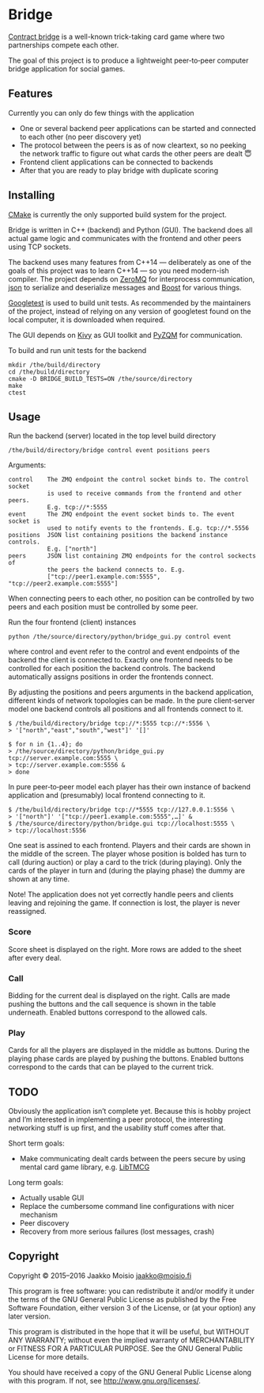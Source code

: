 # Bridge

[Contract bridge](https://en.wikipedia.org/wiki/Contract_bridge) is a
well-known trick-taking card game where two partnerships compete each other.

The goal of this project is to produce a lightweight peer‐to‐peer computer
bridge application for social games.

## Features

Currently you can only do few things with the application

- One or several backend peer applications can be started and connected to
  each other (no peer discovery yet)
- The protocol between the peers is as of now cleartext, so no peeking the
  network traffic to figure out what cards the other peers are dealt :innocent:
- Frontend client applications can be connected to backends
- After that you are ready to play bridge with duplicate scoring

## Installing

[CMake](https://cmake.org/) is currently the only supported build system for
the project.

Bridge is written in C++ (backend) and Python (GUI). The backend does all
actual game logic and communicates with the frontend and other peers using TCP
sockets.

The backend uses many features from C++14 — deliberately as one of the goals
of this project was to learn C++14 — so you need modern-ish compiler. The
project depends on [ZeroMQ](http://zeromq.org/) for interprocess
communication, [json](https://github.com/nlohmann/json) to serialize and
deserialize messages and [Boost](http://www.boost.org/) for various things.

[Googletest](https://github.com/google/googletest) is used to build unit
tests. As recommended by the maintainers of the project, instead of relying on
any version of googletest found on the local computer, it is downloaded when
required.

The GUI depends on [Kivy](https://kivy.org/) as GUI toolkit and
[PyZQM](https://github.com/zeromq/pyzmq) for communication.

To build and run unit tests for the backend

    mkdir /the/build/directory
    cd /the/build/directory
    cmake -D BRIDGE_BUILD_TESTS=ON /the/source/directory
    make
    ctest

## Usage

Run the backend (server) located in the top level build directory

    /the/build/directory/bridge control event positions peers

Arguments:

    control    The ZMQ endpoint the control socket binds to. The control socket
               is used to receive commands from the frontend and other peers.
               E.g. tcp://*:5555
    event      The ZMQ endpoint the event socket binds to. The event socket is
               used to notify events to the frontends. E.g. tcp://*.5556
    positions  JSON list containing positions the backend instance controls.
               E.g. ["north"]
    peers      JSON list containing ZMQ endpoints for the control sockects of
               the peers the backend connects to. E.g.
               ["tcp://peer1.example.com:5555", "tcp://peer2.example.com:5555"]

When connecting peers to each other, no position can be controlled by two
peers and each position must be controlled by some peer.

Run the four frontend (client) instances

    python /the/source/directory/python/bridge_gui.py control event

where control and event refer to the control and event endpoints of the
backend the client is connected to. Exactly one frontend needs to be
controlled for each position the backend controls. The backend automatically
assigns positions in order the frontends connect.

By adjusting the positions and peers arguments in the backend application,
different kinds of network topologies can be made. In the pure client‐server
model one backend controls all positions and all frontends connect to it.

    $ /the/build/directory/bridge tcp://*:5555 tcp://*:5556 \
    > '["north","east","south","west"]' '[]'
    
    $ for n in {1..4}; do
    > /the/source/directory/python/bridge_gui.py tcp://server.example.com:5555 \
    > tcp://server.example.com:5556 &
    > done

In pure peer‐to‐peer model each player has their own instance of backend
application and (presumably) local frontend connecting to it.

    $ /the/build/directory/bridge tcp://*5555 tcp://127.0.0.1:5556 \
    > '["north"]' '["tcp://peer1.example.com:5555",…]' &
    $ /the/source/directory/python/bridge.gui tcp://localhost:5555 \
    > tcp://localhost:5556

One seat is assined to each frontend. Players and their cards are shown in the
middle of the screen. The player whose position is bolded has turn to call
(during auction) or play a card to the trick (during playing). Only the cards
of the player in turn and (during the playing phase) the dummy are shown at
any time.

Note! The application does not yet correctly handle peers and clients leaving
and rejoining the game. If connection is lost, the player is never reassigned.

### Score

Score sheet is displayed on the right. More rows are added to the sheet after
every deal.

### Call

Bidding for the current deal is displayed on the right. Calls are made pushing
the buttons and the call sequence is shown in the table underneath. Enabled
buttons correspond to the allowed cals.

### Play

Cards for all the players are displayed in the middle as buttons. During the
playing phase cards are played by pushing the buttons. Enabled buttons
correspond to the cards that can be played to the current trick.

## TODO

Obviously the application isn’t complete yet. Because this is hobby project
and I’m interested in implementing a peer protocol, the interesting networking
stuff is up first, and the usability stuff comes after that.

Short term goals:

- Make communicating dealt cards between the peers secure by using mental card
  game library, e.g. [LibTMCG](http://www.nongnu.org/libtmcg/)

Long term goals:

- Actually usable GUI
- Replace the cumbersome command line configurations with nicer mechanism
- Peer discovery
- Recovery from more serious failures (lost messages, crash)

## Copyright

Copyright © 2015–2016 Jaakko Moisio <jaakko@moisio.fi>

This program is free software: you can redistribute it and/or modify it under
the terms of the GNU General Public License as published by the Free Software
Foundation, either version 3 of the License, or (at your option) any later
version.

This program is distributed in the hope that it will be useful, but WITHOUT
ANY WARRANTY; without even the implied warranty of MERCHANTABILITY or FITNESS
FOR A PARTICULAR PURPOSE.  See the GNU General Public License for more
details.

You should have received a copy of the GNU General Public License along with
this program.  If not, see <http://www.gnu.org/licenses/>.
